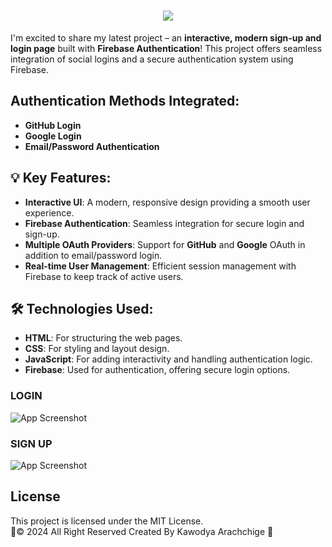 <h1 align="center">
    <img src="https://readme-typing-svg.herokuapp.com/?font=Righteous&size=35&center=true&vCenter=true&width=500&height=80&duration=4000&lines=Firebase+Authentication+Login&color=800080" />
</h1>

I'm excited to share my latest project – an **interactive, modern sign-up and login page** built with **Firebase Authentication**! This project offers seamless integration of social logins and a secure authentication system using Firebase.

## Authentication Methods Integrated:
- **GitHub Login** 
- **Google Login** 
- **Email/Password Authentication**

## 💡 Key Features:
- **Interactive UI**: A modern, responsive design providing a smooth user experience.
- **Firebase Authentication**: Seamless integration for secure login and sign-up.
- **Multiple OAuth Providers**: Support for **GitHub** and **Google** OAuth in addition to email/password login.
- **Real-time User Management**: Efficient session management with Firebase to keep track of active users.

## 🛠 Technologies Used:
- **HTML**: For structuring the web pages.
- **CSS**: For styling and layout design.
- **JavaScript**: For adding interactivity and handling authentication logic.
- **Firebase**: Used for authentication, offering secure login options.

### LOGIN
![App Screenshot](https://imgur.com/rSRZZh7.png)

### SIGN UP
![App Screenshot](https://imgur.com/ufeYECm.png)

##  License
This project is licensed under the MIT License. 
<br>
🦇© 2024 All Right Reserved Created By Kawodya Arachchige 🌝





